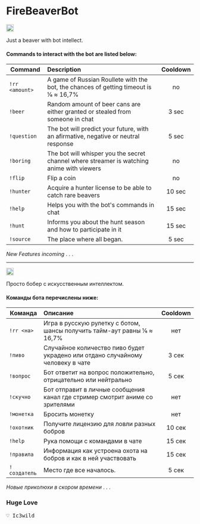 # FireBeaverBot
<img src="https://cdn-icons-png.flaticon.com/512/3013/3013911.png" width="20" height="20" alt="English Version" title="ENG"></img>

Just a beaver with bot intellect.
#### Commands to interact with the bot are listed below:
| Command        | Description                                                                               | Cooldown |
|----------------|:------------------------------------------------------------------------------------------|:--------:|
| `!rr <amount>` | A game of Russian Roullete with the bot, the chances of getting timeout is 1⁄6 ≈ 16,7%    |    no    |
| `!beer`        | Random amount of beer cans are either granted or stealed from someone in chat             |  3 sec   |
| `!question`    | The bot will predict your future, with an afirmative, negative or neutral response        |  5 sec   |
| `!boring`      | The bot will whisper you the secret channel where streamer is watching anime with viewers |    no    |
| `!flip`        | Flip a coin                                                                               |    no    |
| `!hunter`      | Acquire a hunter license to be able to catch rare beavers                                 |  10 sec  |
| `!help`        | Helps you with the bot's commands in chat                                                 |  15 sec  |
| `!hunt`        | Informs you about the hunt season and how to participate in it                            |  15 sec  |
| `!source`      | The place where all began.                                                                |  5 sec   |

_New Features incoming_ . . .
<hr>
<img src="https://cdn-icons-png.flaticon.com/512/330/330437.png" width="20" height="20" alt="Russian Version" title="RU"></img>

Просто бобер с искусственным интеллектом.
#### Команды бота перечислены ниже:
| Команда      | Описание                                                                       | Cooldown |
|--------------|:-------------------------------------------------------------------------------|:--------:|
| `!rr <на>`   | Игра в русскую рулетку с ботом, шансы получить тайм-аут равны  1⁄6 ≈ 16,7%     |   нет    |
| `!пиво`      | Случайное количество пиво будет украдено или отдано случайному человеку в чате |  3 сек   |
| `!вопрос`    | Бот ответит на вопрос положительно, отрицательно или нейтрально                |  5 сек   |
| `!скучно`    | Бот отправит в личные сообщения канал где стример смотрит аниме со зрителями   |   нет    |
| `!монетка`   | Бросить монетку                                                                |   нет    |
| `!охотник`   | Получите лицензию для ловли разных бобров                                      |  10 сек  |
| `!help`      | Рука помощи с командами в чате                                                 |  15 сек  |
| `!правила`   | Информация как устроена охота на бобров и как в ней участвовать                |  15 сек  |
| `!создатель` | Место где все началось.                                                        |  5 сек   |

_Новые приколюхи в скором времени_ . . .

### Huge Love
<pre>
♡ Ic3wild
</pre>